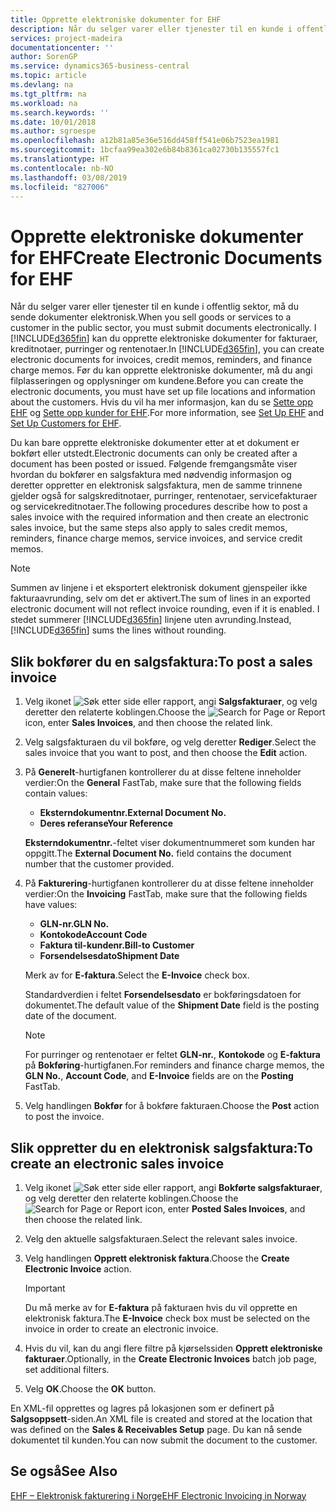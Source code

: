 ```yaml
---
title: Opprette elektroniske dokumenter for EHF
description: Når du selger varer eller tjenester til en kunde i offentlig sektor, må du sende dokumenter elektronisk.
services: project-madeira
documentationcenter: ''
author: SorenGP
ms.service: dynamics365-business-central
ms.topic: article
ms.devlang: na
ms.tgt_pltfrm: na
ms.workload: na
ms.search.keywords: ''
ms.date: 10/01/2018
ms.author: sgroespe
ms.openlocfilehash: a12b81a85e36e516dd458ff541e06b7523ea1981
ms.sourcegitcommit: 1bcfaa99ea302e6b84b8361ca02730b135557fc1
ms.translationtype: HT
ms.contentlocale: nb-NO
ms.lasthandoff: 03/08/2019
ms.locfileid: "827006"
---
```

# <a name="create-electronic-documents-for-ehf"></a><span data-ttu-id="3c3f9-103">Opprette elektroniske dokumenter for EHF</span><span class="sxs-lookup"><span data-stu-id="3c3f9-103">Create Electronic Documents for EHF</span></span>
<span data-ttu-id="3c3f9-104">Når du selger varer eller tjenester til en kunde i offentlig sektor, må du sende dokumenter elektronisk.</span><span class="sxs-lookup"><span data-stu-id="3c3f9-104">When you sell goods or services to a customer in the public sector, you must submit documents electronically.</span></span>  <span data-ttu-id="3c3f9-105">I [!INCLUDE[d365fin](../../includes/d365fin_md.md)] kan du opprette elektroniske dokumenter for fakturaer, kreditnotaer, purringer og rentenotaer.</span><span class="sxs-lookup"><span data-stu-id="3c3f9-105">In [!INCLUDE[d365fin](../../includes/d365fin_md.md)], you can create electronic documents for invoices, credit memos, reminders, and finance charge memos.</span></span> <span data-ttu-id="3c3f9-106">Før du kan opprette elektroniske dokumenter, må du angi filplasseringen og opplysninger om kundene.</span><span class="sxs-lookup"><span data-stu-id="3c3f9-106">Before you can create the electronic documents, you must have set up file locations and information about the customers.</span></span> <span data-ttu-id="3c3f9-107">Hvis du vil ha mer informasjon, kan du se [Sette opp EHF](how-to-set-up-ehf.md) og [Sette opp kunder for EHF](how-to-set-up-customers-for-ehf.md).</span><span class="sxs-lookup"><span data-stu-id="3c3f9-107">For more information, see [Set Up EHF](how-to-set-up-ehf.md) and [Set Up Customers for EHF](how-to-set-up-customers-for-ehf.md).</span></span>

<span data-ttu-id="3c3f9-108">Du kan bare opprette elektroniske dokumenter etter at et dokument er bokført eller utstedt.</span><span class="sxs-lookup"><span data-stu-id="3c3f9-108">Electronic documents can only be created after a document has been posted or issued.</span></span> <span data-ttu-id="3c3f9-109">Følgende fremgangsmåte viser hvordan du bokfører en salgsfaktura med nødvendig informasjon og deretter oppretter en elektronisk salgsfaktura, men de samme trinnene gjelder også for salgskreditnotaer, purringer, rentenotaer, servicefakturaer og servicekreditnotaer.</span><span class="sxs-lookup"><span data-stu-id="3c3f9-109">The following procedures describe how to post a sales invoice with the required information and then create an electronic sales invoice, but the same steps also apply to sales credit memos, reminders, finance charge memos, service invoices, and service credit memos.</span></span>  

> [!NOTE]  
>  <span data-ttu-id="3c3f9-110">Summen av linjene i et eksportert elektronisk dokument gjenspeiler ikke fakturaavrunding, selv om det er aktivert.</span><span class="sxs-lookup"><span data-stu-id="3c3f9-110">The sum of lines in an exported electronic document will not reflect invoice rounding, even if it is enabled.</span></span> <span data-ttu-id="3c3f9-111">I stedet summerer [!INCLUDE[d365fin](../../includes/d365fin_md.md)] linjene uten avrunding.</span><span class="sxs-lookup"><span data-stu-id="3c3f9-111">Instead, [!INCLUDE[d365fin](../../includes/d365fin_md.md)] sums the lines without rounding.</span></span>  

## <a name="to-post-a-sales-invoice"></a><span data-ttu-id="3c3f9-112">Slik bokfører du en salgsfaktura:</span><span class="sxs-lookup"><span data-stu-id="3c3f9-112">To post a sales invoice</span></span>  

1.  <span data-ttu-id="3c3f9-113">Velg ikonet ![Søk etter side eller rapport](../../media/ui-search/search_small.png "Søk etter side eller rapport"), angi **Salgsfakturaer**, og velg deretter den relaterte koblingen.</span><span class="sxs-lookup"><span data-stu-id="3c3f9-113">Choose the ![Search for Page or Report](../../media/ui-search/search_small.png "Search for Page or Report icon") icon, enter **Sales Invoices**, and then choose the related link.</span></span>  
2.  <span data-ttu-id="3c3f9-114">Velg salgsfakturaen du vil bokføre, og velg deretter **Rediger**.</span><span class="sxs-lookup"><span data-stu-id="3c3f9-114">Select the sales invoice that you want to post, and then choose the **Edit** action.</span></span>  
3.  <span data-ttu-id="3c3f9-115">På **Generelt**-hurtigfanen kontrollerer du at disse feltene inneholder verdier:</span><span class="sxs-lookup"><span data-stu-id="3c3f9-115">On the **General** FastTab, make sure that the following fields contain values:</span></span>  

    - <span data-ttu-id="3c3f9-116">**Eksterndokumentnr.**</span><span class="sxs-lookup"><span data-stu-id="3c3f9-116">**External Document No.**</span></span>  
    - <span data-ttu-id="3c3f9-117">**Deres referanse**</span><span class="sxs-lookup"><span data-stu-id="3c3f9-117">**Your Reference**</span></span>  

    <span data-ttu-id="3c3f9-118">**Eksterndokumentnr.**-feltet viser dokumentnummeret som kunden har oppgitt.</span><span class="sxs-lookup"><span data-stu-id="3c3f9-118">The **External Document No.** field contains the document number that the customer provided.</span></span>  

4.  <span data-ttu-id="3c3f9-119">På **Fakturering**-hurtigfanen kontrollerer du at disse feltene inneholder verdier:</span><span class="sxs-lookup"><span data-stu-id="3c3f9-119">On the **Invoicing** FastTab, make sure that the following fields have values:</span></span>  

    - <span data-ttu-id="3c3f9-120">**GLN-nr.**</span><span class="sxs-lookup"><span data-stu-id="3c3f9-120">**GLN No.**</span></span>  
    - <span data-ttu-id="3c3f9-121">**Kontokode**</span><span class="sxs-lookup"><span data-stu-id="3c3f9-121">**Account Code**</span></span>  
    - <span data-ttu-id="3c3f9-122">**Faktura til-kundenr.**</span><span class="sxs-lookup"><span data-stu-id="3c3f9-122">**Bill-to Customer**</span></span>  
    - <span data-ttu-id="3c3f9-123">**Forsendelsesdato**</span><span class="sxs-lookup"><span data-stu-id="3c3f9-123">**Shipment Date**</span></span>  

    <span data-ttu-id="3c3f9-124">Merk av for **E-faktura**.</span><span class="sxs-lookup"><span data-stu-id="3c3f9-124">Select the **E-Invoice** check box.</span></span>  

    <span data-ttu-id="3c3f9-125">Standardverdien i feltet **Forsendelsesdato** er bokføringsdatoen for dokumentet.</span><span class="sxs-lookup"><span data-stu-id="3c3f9-125">The default value of the **Shipment Date** field is the posting date of the document.</span></span>  

    > [!NOTE]  
    >  <span data-ttu-id="3c3f9-126">For purringer og rentenotaer er feltet **GLN-nr.**, **Kontokode** og **E-faktura** på **Bokføring**-hurtigfanen.</span><span class="sxs-lookup"><span data-stu-id="3c3f9-126">For reminders and finance charge memos, the **GLN No.**, **Account Code**, and **E-Invoice** fields are on the **Posting** FastTab.</span></span>  

5.  <span data-ttu-id="3c3f9-127">Velg handlingen **Bokfør** for å bokføre fakturaen.</span><span class="sxs-lookup"><span data-stu-id="3c3f9-127">Choose the **Post** action to post the invoice.</span></span>  

## <a name="to-create-an-electronic-sales-invoice"></a><span data-ttu-id="3c3f9-128">Slik oppretter du en elektronisk salgsfaktura:</span><span class="sxs-lookup"><span data-stu-id="3c3f9-128">To create an electronic sales invoice</span></span>  

1.  <span data-ttu-id="3c3f9-129">Velg ikonet ![Søk etter side eller rapport](../../media/ui-search/search_small.png "Søk etter side eller rapport"), angi **Bokførte salgsfakturaer**, og velg deretter den relaterte koblingen.</span><span class="sxs-lookup"><span data-stu-id="3c3f9-129">Choose the ![Search for Page or Report](../../media/ui-search/search_small.png "Search for Page or Report icon") icon, enter **Posted Sales Invoices**, and then choose the related link.</span></span>  
2.  <span data-ttu-id="3c3f9-130">Velg den aktuelle salgsfakturaen.</span><span class="sxs-lookup"><span data-stu-id="3c3f9-130">Select the relevant sales invoice.</span></span>  
3.  <span data-ttu-id="3c3f9-131">Velg handlingen **Opprett elektronisk faktura**.</span><span class="sxs-lookup"><span data-stu-id="3c3f9-131">Choose the **Create Electronic Invoice** action.</span></span>  

    > [!IMPORTANT]  
    >  <span data-ttu-id="3c3f9-132">Du må merke av for **E-faktura** på fakturaen hvis du vil opprette en elektronisk faktura.</span><span class="sxs-lookup"><span data-stu-id="3c3f9-132">The **E-Invoice** check box must be selected on the invoice in order to create an electronic invoice.</span></span>  

4.  <span data-ttu-id="3c3f9-133">Hvis du vil, kan du angi flere filtre på kjørselssiden **Opprett elektroniske fakturaer**.</span><span class="sxs-lookup"><span data-stu-id="3c3f9-133">Optionally, in the **Create Electronic Invoices** batch job page, set additional filters.</span></span>  
5.  <span data-ttu-id="3c3f9-134">Velg **OK**.</span><span class="sxs-lookup"><span data-stu-id="3c3f9-134">Choose the **OK** button.</span></span>  

<span data-ttu-id="3c3f9-135">En XML-fil opprettes og lagres på lokasjonen som er definert på **Salgsoppsett**-siden.</span><span class="sxs-lookup"><span data-stu-id="3c3f9-135">An XML file is created and stored at the location that was defined on the **Sales & Receivables Setup** page.</span></span> <span data-ttu-id="3c3f9-136">Du kan nå sende dokumentet til kunden.</span><span class="sxs-lookup"><span data-stu-id="3c3f9-136">You can now submit the document to the customer.</span></span>  

## <a name="see-also"></a><span data-ttu-id="3c3f9-137">Se også</span><span class="sxs-lookup"><span data-stu-id="3c3f9-137">See Also</span></span>  
 [<span data-ttu-id="3c3f9-138">EHF – Elektronisk fakturering i Norge</span><span class="sxs-lookup"><span data-stu-id="3c3f9-138">EHF Electronic Invoicing in Norway</span></span>](ehf-electronic-invoicing-in-norway.md)
